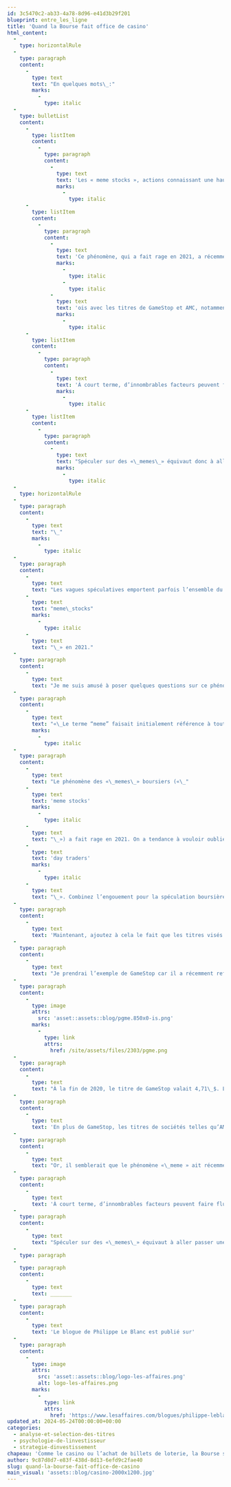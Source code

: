 ```yaml
---
id: 3c5470c2-ab33-4a78-8d96-e41d3b29f201
blueprint: entre_les_ligne
title: 'Quand la Bourse fait office de casino'
html_content:
  -
    type: horizontalRule
  -
    type: paragraph
    content:
      -
        type: text
        text: "En quelques mots\_:"
        marks:
          -
            type: italic
  -
    type: bulletList
    content:
      -
        type: listItem
        content:
          -
            type: paragraph
            content:
              -
                type: text
                text: 'Les « meme stocks », actions connaissant une hausse rapide de leur prix et de leur volume de transactions, sont largement influencés par les communautés Internet et les réseaux sociaux plutôt que par des indicateurs financiers traditionnels.'
                marks:
                  -
                    type: italic
      -
        type: listItem
        content:
          -
            type: paragraph
            content:
              -
                type: text
                text: 'Ce phénomène, qui a fait rage en 2021, a récemment refait surface, encore une f'
                marks:
                  -
                    type: italic
                  -
                    type: italic
              -
                type: text
                text: 'ois avec les titres de GameStop et AMC, notamment.'
                marks:
                  -
                    type: italic
      -
        type: listItem
        content:
          -
            type: paragraph
            content:
              -
                type: text
                text: 'À court terme, d’innombrables facteurs peuvent faire fluctuer un titre en Bourse, parfois de manière explosive. À long terme cependant, un titre finira toujours par suivre l’évolution des bénéfices par action de cette entreprise.'
                marks:
                  -
                    type: italic
      -
        type: listItem
        content:
          -
            type: paragraph
            content:
              -
                type: text
                text: "Spéculer sur des «\_memes\_» équivaut donc à aller passer une soirée au casino, car bien qu’on puisse faire un coup d’argent rapide, à long terme, on est presque certain de perdre toute sa mise."
                marks:
                  -
                    type: italic
  -
    type: horizontalRule
  -
    type: paragraph
    content:
      -
        type: text
        text: "\_"
        marks:
          -
            type: italic
  -
    type: paragraph
    content:
      -
        type: text
        text: "Les vagues spéculatives emportent parfois l’ensemble du marché boursier (fin des années 1990?), ou certains secteurs tels que le cannabis en 2018, les SPACs en 2020 et les «\_"
      -
        type: text
        text: "meme\_stocks"
        marks:
          -
            type: italic
      -
        type: text
        text: "\_» en 2021."
  -
    type: paragraph
    content:
      -
        type: text
        text: "Je me suis amusé à poser quelques questions sur ce phénomène des «\_memes » à ChatGPT et voici une partie de la réponse que j’ai obtenue. J’ai souligné quelques mots clés."
  -
    type: paragraph
    content:
      -
        type: text
        text: "«\_Le terme “meme” faisait initialement référence à toute idée, comportement ou style se propageant au sein d’une culture, souvent par\_imitation. Cependant, dans le contexte des “meme stocks”, il désigne des actions qui connaissent une augmentation rapide de leur prix et de leur volume de transactions, principalement\_alimentée par les communautés Internet, les tendances sur les réseaux sociaux et les forums en ligne,\_plutôt que\_par des indicateurs financiers traditionnels ou des fondamentaux.\_»"
        marks:
          -
            type: italic
  -
    type: paragraph
    content:
      -
        type: text
        text: "Le phénomène des «\_memes\_» boursiers («\_"
      -
        type: text
        text: 'meme stocks'
        marks:
          -
            type: italic
      -
        type: text
        text: "\_») a fait rage en 2021. On a tendance à vouloir oublier cette période de confinement liée à la COVID-19. Il reste que, à cette époque, de nombreuses personnes travaillant à la maison étaient devenues des spéculateurs boursiers, des «\_"
      -
        type: text
        text: 'day traders'
        marks:
          -
            type: italic
      -
        type: text
        text: "\_». Combinez l’engouement pour la spéculation boursière avec la popularité des réseaux sociaux, en particulier la plateforme Reddit, et vous avez le potentiel de faire exploser des titres en Bourse."
  -
    type: paragraph
    content:
      -
        type: text
        text: 'Maintenant, ajoutez à cela le fait que les titres visés sont souvent des titres largement vendus à découvert (vendre un titre à découvert consiste à vendre un titre que l’on ne possède pas dans l’espoir de le racheter plus tard à un prix moins élevé, empochant ainsi un bénéfice) et vous obtenez un cocktail potentiellement explosif.'
  -
    type: paragraph
    content:
      -
        type: text
        text: "Je prendrai l’exemple de GameStop car il a récemment refait surface en tant que titre «\_meme\_» extraordinaire. Voici comment son titre s’est comporté en 2021 alors que la folie des titres «\_meme\_» a fait rage\_:"
  -
    type: paragraph
    content:
      -
        type: image
        attrs:
          src: 'asset::assets::blog/pgme.850x0-is.png'
        marks:
          -
            type: link
            attrs:
              href: /site/assets/files/2303/pgme.png
  -
    type: paragraph
    content:
      -
        type: text
        text: "À la fin de 2020, le titre de GameStop valait 4,71\_$. Le 25 janvier 2021, soit 25 jours plus tard, il atteignait un sommet de 120,75\_$! Pourtant, comme l’indique ChatGPT, cette hausse fulgurante n’était fondée sur aucune base fondamentale."
  -
    type: paragraph
    content:
      -
        type: text
        text: 'En plus de GameStop, les titres de sociétés telles qu’AMC, Blackberry, Nokia et Bed Bath & Beyond (cette dernière a essentiellement fait faillite en 2023) ont aussi été la proie d’une grande vague de spéculation en 2021. Dans chaque cas, on parle de sociétés pratiquement moribondes dont les perspectives sont peu reluisantes et les titres largement vendus à découvert.'
  -
    type: paragraph
    content:
      -
        type: text
        text: "Or, il semblerait que le phénomène «\_meme » ait récemment refait surface. En effet, le 13 mai dernier, le titre s’est apprécié de 74\_% pour clore la journée à 30,45 $. Le lendemain, le titre a connu une hausse maximale de 113\_% à son haut de la journée (64,83\_$). De son côté, le titre d’AMC s’est apprécié de 78\_% au cours de la journée du 13 mai, en plus d’atteindre une hausse maximale de 129\_% le 14 mai. Apparemment, cette frénésie a été lancée par quelques messages publiés sur X par M. Keith Gill, celui-là même qui avait attiré l’attention du monde sur GameStop en 2021."
  -
    type: paragraph
    content:
      -
        type: text
        text: 'À court terme, d’innombrables facteurs peuvent faire fluctuer un titre en Bourse, parfois de manière explosive. À long terme cependant, un titre finira toujours par suivre l’évolution des bénéfices par action de cette entreprise.'
  -
    type: paragraph
    content:
      -
        type: text
        text: "Spéculer sur des «\_memes\_» équivaut à aller passer une soirée au casino. Dans les deux cas, on peut faire un coup d’argent rapide. Mais à la longue, on est presque certain de perdre toute sa mise. Personnellement, même si je me fais un point d’honneur de ne jamais mettre les pieds dans un casino, je préfèrerais le casino à la spéculation sur un titre «\_meme\_». Au moins, on court la chance d’y obtenir une ou deux consommations gratuites."
  -
    type: paragraph
  -
    type: paragraph
    content:
      -
        type: text
        text: _______
  -
    type: paragraph
    content:
      -
        type: text
        text: 'Le blogue de Philippe Le Blanc est publié sur'
  -
    type: paragraph
    content:
      -
        type: image
        attrs:
          src: 'asset::assets::blog/logo-les-affaires.png'
          alt: logo-les-affaires.png
        marks:
          -
            type: link
            attrs:
              href: 'https://www.lesaffaires.com/blogues/philippe-leblanc/quand-la-bourse-fait-office-de-casino/650053'
updated_at: 2024-05-24T00:00:00+00:00
categories:
  - analyse-et-selection-des-titres
  - psychologie-de-linvestisseur
  - strategie-dinvestissement
chapeau: 'Comme le casino ou l’achat de billets de loterie, la Bourse sert régulièrement de plateforme spéculative pour faire un coup d’argent rapide, sans trop avoir à faire d’efforts.'
author: 9c87d8d7-e83f-438d-8d13-6efd9c2fae40
slug: quand-la-bourse-fait-office-de-casino
main_visual: 'assets::blog/casino-2000x1200.jpg'
---
```

